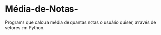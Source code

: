 # Média-de-Notas-
Programa que calcula média de quantas notas o usuário quiser, através de vetores em Python.
